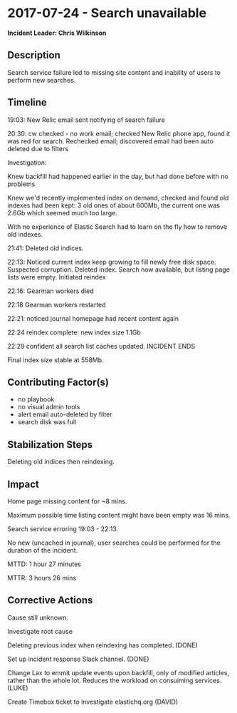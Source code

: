 # 2017-07-24 - Search unavailable

**Incident Leader: Chris Wilkinson**

## Description

Search service failure led to missing site content and inability of users to perform new searches.

## Timeline

19:03: New Relic email sent notifying of search failure

20:30: cw checked - no work email; checked New Relic phone app, found it was red for search. Rechecked email; discovered email had been auto deleted due to filters

Investigation:

Knew backfill had happened earlier in the day, but had done before with no problems

Knew we'd recently implemented index on demand, checked and found old indexes had been kept: 3 old ones of about 600Mb, the current one was 2.6Gb which seemed much too large.

With no experience of Elastic Search had to learn on the fly how to remove old indexes.

21:41: Deleted old indices.

22:13: Noticed current index keep growing to fill newly free disk space. Suspected corruption. Deleted index. Search now available, but listing page lists were empty. Initiated reindex

22:16: Gearman workers died

22:18 Gearman workers restarted

22:21: noticed journal homepage had recent content again

22:24 reindex complete: new index size 1.1Gb

22:29 confident all search list caches updated. INCIDENT ENDS

Final index size stable at 558Mb.

## Contributing Factor(s)

- no playbook
- no visual admin tools
- alert email auto-deleted by filter
- search disk was full

## Stabilization Steps

Deleting old indices then reindexing.

## Impact

Home page missing content for ~8 mins.

Maximum possible time listing content might have been empty was 16 mins.

Search service erroring 19:03 - 22:13.

No new (uncached in journal), user searches could be performed for the duration of the incident.

MTTD: 1 hour 27 minutes

MTTR: 3 hours 26 mins

## Corrective Actions

Cause still unknown.

Investigate root cause

Deleting previous index when reindexing has completed. (DONE)

Set up incident response Slack channel. (DONE)

Change Lax to emmit update events upon backfill, only of modified articles, rather than the whole lot. Reduces the workload on consuiming services. (LUKE)

Create Timebox ticket to investigate elastichq.org (DAVID)

